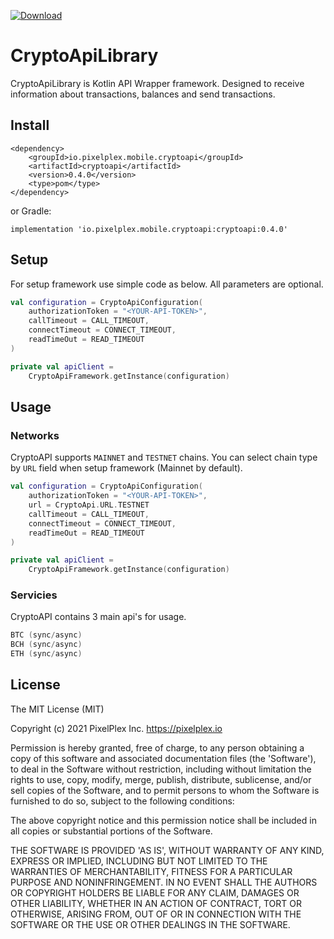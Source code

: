 [ ![Download](https://api.bintray.com/packages/pixelplex/mobile/cryptoapi-stable/images/download.svg) ](https://bintray.com/pixelplex/mobile/cryptoapi-stable/_latestVersion)
# CryptoApiLibrary

CryptoApiLibrary is Kotlin API Wrapper framework. Designed to receive information about transactions, balances and send transactions.

## Install

```
<dependency>
	<groupId>io.pixelplex.mobile.cryptoapi</groupId>
	<artifactId>cryptoapi</artifactId>
	<version>0.4.0</version>
	<type>pom</type>
</dependency>
```

or Gradle:
```
implementation 'io.pixelplex.mobile.cryptoapi:cryptoapi:0.4.0'
```
## Setup

For setup framework use simple code as below. All parameters are optional.
```kotlin
val configuration = CryptoApiConfiguration(
    authorizationToken = "<YOUR-API-TOKEN>",
    callTimeout = CALL_TIMEOUT,
    connectTimeout = CONNECT_TIMEOUT,
    readTimeOut = READ_TIMEOUT
)

private val apiClient =
    CryptoApiFramework.getInstance(configuration)
```

## Usage

### Networks

CryptoAPI supports `MAINNET` and `TESTNET` chains. You can select chain type by `URL` field when setup framework (Mainnet by default).
```kotlin
val configuration = CryptoApiConfiguration(
    authorizationToken = "<YOUR-API-TOKEN>",
    url = CryptoApi.URL.TESTNET
    callTimeout = CALL_TIMEOUT,
    connectTimeout = CONNECT_TIMEOUT,
    readTimeOut = READ_TIMEOUT
)

private val apiClient =
    CryptoApiFramework.getInstance(configuration)
```

### Servicies

CryptoAPI contains 3 main api's for usage.
```kotlin
BTC (sync/async)
BCH (sync/async)
ETH (sync/async)
```

## License

The MIT License (MIT)

Copyright (c) 2021 PixelPlex Inc. <https://pixelplex.io>

Permission is hereby granted, free of charge, to any person obtaining
a copy of this software and associated documentation files (the
'Software'), to deal in the Software without restriction, including
without limitation the rights to use, copy, modify, merge, publish,
distribute, sublicense, and/or sell copies of the Software, and to
permit persons to whom the Software is furnished to do so, subject to
the following conditions:

The above copyright notice and this permission notice shall be
included in all copies or substantial portions of the Software.

THE SOFTWARE IS PROVIDED 'AS IS', WITHOUT WARRANTY OF ANY KIND,
EXPRESS OR IMPLIED, INCLUDING BUT NOT LIMITED TO THE WARRANTIES OF
MERCHANTABILITY, FITNESS FOR A PARTICULAR PURPOSE AND NONINFRINGEMENT.
IN NO EVENT SHALL THE AUTHORS OR COPYRIGHT HOLDERS BE LIABLE FOR ANY
CLAIM, DAMAGES OR OTHER LIABILITY, WHETHER IN AN ACTION OF CONTRACT,
TORT OR OTHERWISE, ARISING FROM, OUT OF OR IN CONNECTION WITH THE
SOFTWARE OR THE USE OR OTHER DEALINGS IN THE SOFTWARE.
